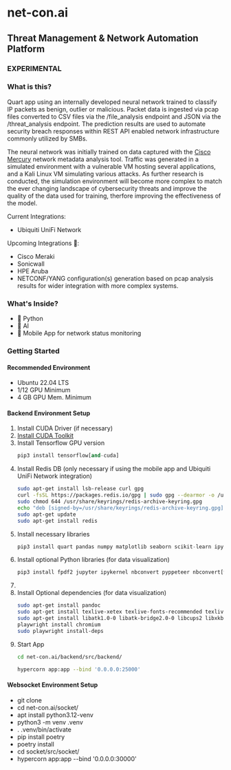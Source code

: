 # net-con.ai
## Threat Management & Network Automation Platform ##

### EXPERIMENTAL ###

### What is this?
Quart app using an internally developed neural network trained to classify IP packets as benign, outlier or malicious. Packet data is ingested via pcap files converted to CSV files via the 
/file_analysis endpoint and JSON via the /threat_analysis endpoint. The prediction results are used to automate security breach responses within REST API enabled network infrastructure commonly utilized by SMBs. 

The neural network was initially trained on data captured with the [Cisco Mercury](https://github.com/cisco/mercury) network metadata analysis tool. Traffic was generated in a simulated environment with a vulnerable VM hosting several applications, and a Kali Linux VM simulating various attacks. As further research is conducted, the simulation environment will become more complex to match the ever changing landscape of cybersecurity threats and improve the quality of the data used for training, therfore improving the effectiveness of the model.

Current Integrations:
- Ubiquiti UniFi Network

Upcoming Integrations 👀:
- Cisco Meraki
- Sonicwall
- HPE Aruba
- NETCONF/YANG configuration(s) generation based on pcap analysis results for wider integration with more complex systems. 

### What's Inside?

- 🐍 Python 
- 🧠 AI
- 📱 Mobile App for network status monitoring

### Getting Started

#### Recommended Environment
- Ubuntu 22.04 LTS
- 1/12 GPU Minimum
- 4 GB GPU Mem. Minimum

#### Backend Environment Setup

1. Install CUDA Driver (if necessary)
2. [Install CUDA Toolkit](https://developer.nvidia.com/cuda-downloads?target_os=Linux&target_arch=x86_64&Distribution=Ubuntu&target_version=22.04&target_type=runfile_local)
3. Install Tensorflow GPU version
    ```python
    pip3 install tensorflow[and-cuda]
    ``` 
4. Install Redis DB (only necessary if using the mobile app and Ubiquiti UniFi Network integration)
    ```bash
    sudo apt-get install lsb-release curl gpg
    curl -fsSL https://packages.redis.io/gpg | sudo gpg --dearmor -o /usr/share/keyrings/redis-archive-keyring.gpg
    sudo chmod 644 /usr/share/keyrings/redis-archive-keyring.gpg
    echo "deb [signed-by=/usr/share/keyrings/redis-archive-keyring.gpg] https://packages.redis.io/deb $(lsb_release -cs) main" | sudo tee /etc/apt/sources.list.d/redis.list
    sudo apt-get update
    sudo apt-get install redis

    ```
5.  Install necessary libraries 
    ```python
    pip3 install quart pandas numpy matplotlib seaborn scikit-learn ipykernel asyncio-redis redis Werkzeug flask_cors
    ``` 
6. Install optional Python libraries (for data visualization)
    ```python
    pip3 install fpdf2 jupyter ipykernel nbconvert pyppeteer nbconvert[webpdf] 
    ``` 
7. 
6. Install Optional dependencies (for data visualization)
    ```bash
    sudo apt-get install pandoc
    sudo apt-get install texlive-xetex texlive-fonts-recommended texlive-plain-generic
    sudo apt-get install libatk1.0-0 libatk-bridge2.0-0 libcups2 libxkbcommon0 libatspi2.0-0 libxcomposite1 libxdamage1 libxrandr2 libpango-1.0-0 libasound2
    playwright install chromium
    sudo playwright install-deps

    ```
8. Start App
    ```bash
    cd net-con.ai/backend/src/backend/

    hypercorn app:app --bind '0.0.0.0:25000'
    ``` 

#### Websocket Environment Setup
* git clone 
* cd net-con.ai/socket/
* apt install python3.12-venv
* python3 -m venv .venv 
* . .venv/bin/activate
* pip install poetry 
* poetry install
* cd socket/src/socket/
* hypercorn app:app --bind '0.0.0.0:30000'






